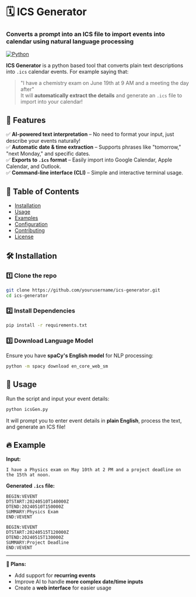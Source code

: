 # 🗓️ ICS Generator  
### Converts a prompt into an ICS file to import events into calendar using natural language processing  


[![Python](https://img.shields.io/badge/python-3.8%2B-blue.svg)](https://www.python.org/downloads/)

**ICS Generator** is a python based tool that converts plain text descriptions into `.ics` calendar events. For example saying that:  
> "I have a chemistry exam on June 19th at 9 AM and a meeting the day after"  
It will **automatically extract the details** and generate an `.ics` file to import into your calendar!  

## 🌟 Features  
✅ **AI-powered text interpretation** – No need to format your input, just describe your events naturally!  
✅ **Automatic date & time extraction** – Supports phrases like "tomorrow," "next Monday," and specific dates.  
✅ **Exports to `.ics` format** – Easily import into Google Calendar, Apple Calendar, and Outlook.  
✅ **Command-line interface (CLI)** – Simple and interactive terminal usage.  

## 📜 Table of Contents  
- [Installation](#installation)  
- [Usage](#usage)  
- [Examples](#examples)  
- [Configuration](#configuration)  
- [Contributing](#contributing)  
- [License](#license)  

## 🛠 Installation  

### 1️⃣ Clone the repo  
```bash
git clone https://github.com/yourusername/ics-generator.git
cd ics-generator
```

### 2️⃣ Install Dependencies  
```bash
pip install -r requirements.txt
```

### 3️⃣ Download Language Model  
Ensure you have **spaCy's English model** for NLP processing:  
```bash
python -m spacy download en_core_web_sm
```

## 🚀 Usage  
Run the script and input your event details:  
```bash
python icsGen.py
```
It will prompt you to enter event details in **plain English**, process the text, and generate an ICS file!

## 🔥 Example  
**Input:**  
```
I have a Physics exam on May 10th at 2 PM and a project deadline on the 15th at noon.
```

**Generated `.ics` file:**  
```plaintext
BEGIN:VEVENT
DTSTART:20240510T140000Z
DTEND:20240510T150000Z
SUMMARY:Physics Exam
END:VEVENT

BEGIN:VEVENT
DTSTART:20240515T120000Z
DTEND:20240515T130000Z
SUMMARY:Project Deadline
END:VEVENT
```



---

**🎯 Plans:**  
- Add support for **recurring events**  
- Improve AI to handle **more complex date/time inputs**  
- Create a **web interface** for easier usage  